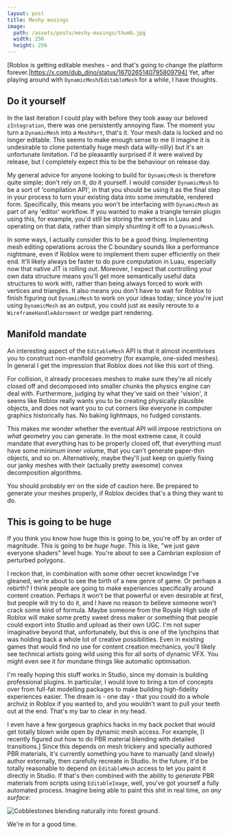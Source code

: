 ```yaml
---
layout: post
title: Meshy musings
image:
  path: /assets/posts/meshy-musings/thumb.jpg
  width: 256
  height: 256
---
```

[Roblox is getting editable meshes - and that's going to change the platform forever.|https://x.com/dub_dino/status/1670265140795809794] Yet, after playing around with `DynamicMesh`/`EditableMesh` for a while, I have thoughts.

## Do it yourself

In the last iteration I could play with before they took away our beloved `zIntegration`, there was one persistently annoying flaw. The moment you turn a `DynamicMesh` into a `MeshPart`, that's it. Your mesh data is locked and no longer editable. This seems to make enough sense to me (I imagine it is undesirable to clone potentially huge mesh data willy-nilly) but it's an unfortunate limitation. I'd be pleasantly surprised if it were waived by release, but I completely expect this to be the behaviour on release day.

My general advice for anyone looking to build for `DynamicMesh` is therefore quite simple; don't rely on it, do it yourself. I would consider `DynamicMesh` to be a sort of 'compilation API', in that you should be using it as the final step in your process to turn your existing data into some immutable, rendered form. Specifically, this means you won't be interfacing with `DynamicMesh` as part of any 'editor' workflow. If you wanted to make a triangle terrain plugin using this, for example, you'd still be storing the vertices in Luau and operating on that data, rather than simply shunting it off to a `DynamicMesh`.

In some ways, I actually consider this to be a good thing. Implementing mesh editing operations across the C boundary sounds like a performance nightmare, even if Roblox were to implement them super efficiently on their end. It'll likely always be faster to do pure computation in Luau, especially now that native JIT is rolling out. Moreover, I expect that controlling your own data structure means you'll get more semantically useful data structures to work with, rather than being always forced to work with vertices and triangles. It also means you don't have to wait for Roblox to finish figuring out `DynamicMesh` to work on your ideas today; since you're just using `DynamicMesh` as an output, you could just as easily reroute to a `WireframeHandleAdornment` or wedge part rendering.

## Manifold mandate

An interesting aspect of the `EditableMesh` API is that it almost incentivises you to construct non-manifold geometry (for example, one-sided meshes). In general I get the impression that Roblox does not like this sort of thing.

For collision, it already processes meshes to make sure they're all nicely closed off and decomposed into smaller chunks the physics engine can deal with. Furthermore, judging by what they've said on their 'vision', it seems like Roblox really wants you to be creating physically plausible objects, and does not want you to cut corners like everyone in computer graphics historically has. No baking lightmaps, no fudged constants.

This makes me wonder whether the eventual API will impose restrictions on *what* geometry you can generate. In the most extreme case, it could mandate that everything has to be properly closed off, that everything must have some minimum inner volume, that you can't generate paper-thin objects, and so on. Alternatively, maybe they'll just keep on quietly fixing our janky meshes with their (actually pretty awesome) convex decomposition algorithms.

You should probably err on the side of caution here. Be prepared to generate your meshes properly, if Roblox decides that's a thing they want to do.

## This is going to be huge

If you think you know how huge this is going to be, you're off by an order of magnitude. This is going to be *huge huge*. This is like, "we just gave everyone shaders" level huge. You're about to see a Cambrian explosion of perturbed polygons.

I reckon that, in combination with some other secret knowledge I've gleaned, we're about to see the birth of a new genre of game. Or perhaps a rebirth? I think people are going to make experiences specifically around content creation. Perhaps it won't be that powerful or even desirable at first, but people will try to do it, and I have no reason to believe someone won't crack some kind of formula. Maybe someone from the Royale High side of Roblox will make some pretty sweet dress maker or something that people could export into Studio and upload as their own UGC. I'm not super imaginative beyond that, unfortunately, but this is one of the lynchpins that was holding back a whole lot of creative possibilities. Even in existing games that would find no use for content creation mechanics, you'll likely see technical artists going wild using this for all sorts of dynamic VFX. You might even see it for mundane things like automatic optimisation.

I'm really hoping this stuff works in Studio, since my domain is building professional plugins. In particular, I would love to bring a ton of concepts over from full-fat modelling packages to make building high-fidelity experiences easier. The dream is - one day - that you could do a whole archviz in Roblox if you wanted to, and you wouldn't want to pull your teeth out at the end. That's my bar to clear in my head. 

I even have a few gorgeous graphics hacks in my back pocket that would get totally blown wide open by dynamic mesh access. For example, [I recently figured out how to do PBR material blending with detailed transitions.]  Since this depends on mesh trickery and specially authored PBR materials, it's currently something you have to manually (and slowly) author externally, then carefully recreate in Studio. In the future, it'd be totally reasonable to depend on `EditableMesh` access to let you paint it directly in Studio. If that's then combined with the ability to *generate* PBR materials from scripts using `EditableImage`, well, you've got yourself a fully automated process. Imagine being able to paint this shit in real time, *on any surface*:

![Cobblestones blending naturally into forest ground.](pretty-transitions.jpg)

We're in for a good time.